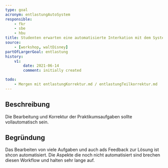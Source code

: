 ```yaml
---
type: goal
acronym: entlastungAutoSystem
responsible: 
    - fkr
    - sbe
    - hbu
title: Studenten erwarten eine automatisierte Interkation mit dem System
source: 
    - [workshop, waltDisney]
partOfLargerGoal: entlastung
history:
    v1:
        date: 2021-06-14
        comment: initially created

todo: 
    - Mergen mit entlastungKorrektur.md / entlastungTeilkorrektur.md
---
```


## Beschreibung

Die Bearbeitung und Korrektur der Praktikumsaufgaben sollte vollautomatisch sein.

## Begründung

Das Bearbeiten von viele Aufgaben und auch ads Feedback zur Lösung ist shcon automatisiert. Die Aspekte die noch nicht automatisiert sind brechen diesen Workflow und halten sehr lange auf.
